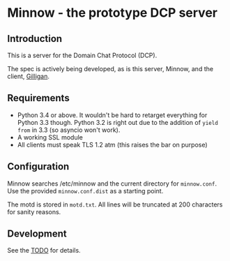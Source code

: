 # Minnow - the prototype DCP server

## Introduction
This is a server for the Domain Chat Protocol (DCP).

The spec is actively being developed, as is this server, Minnow, and the
client, [Gilligan](https://github.com/DCP-Project/gilligan-prototype).

## Requirements
* Python 3.4 or above. It wouldn't be hard to retarget everything for Python
3.3 though. Python 3.2 is right out due to the addition of `yield from` in 3.3
(so asyncio won't work).
* A working SSL module
* All clients must speak TLS 1.2 atm (this raises the bar on purpose)

## Configuration
Minnow searches /etc/minnow and the current directory for `minnow.conf`.
Use the provided `minnow.conf.dist` as a starting point.

The motd is stored in `motd.txt`. All lines will be truncated at 200 characters
for sanity reasons.

## Development
See the [TODO](https://github.com/DCP-Project/minnow-prototype/TODO.md) for 
details.
